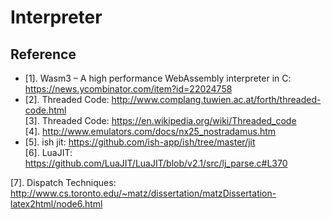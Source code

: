 # Interpreter






## Reference
* [1]. Wasm3 – A high performance WebAssembly interpreter in C: https://news.ycombinator.com/item?id=22024758  
* [2]. Threaded Code: http://www.complang.tuwien.ac.at/forth/threaded-code.html  
[3]. Threaded Code: https://en.wikipedia.org/wiki/Threaded_code  
[4]. http://www.emulators.com/docs/nx25_nostradamus.htm  
* [5]. ish jit:  https://github.com/ish-app/ish/tree/master/jit  
[6]. LuaJIT: https://github.com/LuaJIT/LuaJIT/blob/v2.1/src/lj_parse.c#L370  

[7]. Dispatch Techniques: http://www.cs.toronto.edu/~matz/dissertation/matzDissertation-latex2html/node6.html  
